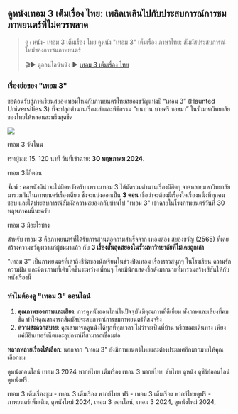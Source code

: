 ## ดูหนังเทอม 3 เต็มเรื่อง ไทย: เพลิดเพลินไปกับประสบการณ์การชมภาพยนตร์ที่ไม่ควรพลาด

> ดู+หนัง- เทอม 3 เต็มเรื่อง ไทย ดูหนัง "เทอม 3" เต็มเรื่อง ภาษาไทย: สัมผัสประสบการณ์ใหม่ของการชมภาพยนตร์  
>   
> 🎬▶ ดูออนไลน์หนัง ► [เทอม 3 เต็มเรื่อง ไทย](https://tyc116.github.io/hntduniversities3/)

### เรื่องย่อของ "เทอม 3"

ขอต้อนรับสู่ภาคเรียนสยองเทอมใหม่กับภาพยนตร์ไทยสยองขวัญแห่งปี “เทอม 3” (Haunted Universities 3) ที่จะปลุกตำนานเรื่องเล่าและพิธีกรรม “บนบาน บายศรี ขอขมา” ในรั้วมหาวิทยาลัยของไทยให้หลอนสะพรึงสุดขีด 

![](https://33333.cdn.cke-cs.com/kSW7V9NHUXugvhoQeFaf/images/255cfb67bade965ef487ec1f86f346907d886cb1d280d4db.jpg)

เทอม 3 วันไหน

เรทผู้ชม: 15. 120 นาที วันที่เข้าฉาย: **30 พฤษภาคม 2024**.  
  
เทอม 3มีกี่ตอน

จั๊มพ์ : คอหนังผีน่าจะไม่ผิดหวังครับ เพราะเทอม 3 ได้มัดรวมตำนานเรื่องผีฮิตๆ จาจหลายมหาวิทยาลัยมารวมกันในภาพยนตร์เรื่องเดียว ซึ่งจะแบ่งออกเป็น **3 ตอน** เชื่อว่าจะต้องมีเรื่องใดเรื่องหนึ่งที่ทุกคนชอบ และได้ประสบการณ์สัมผัสความสยองกลับบ้านไป "เทอม 3" เข้าฉายในโรงภาพยนตร์วันที่ 30 พฤษภาคมนี้นะครับ  
  
เทอม 3 มีอะไรบ้าง

สำหรับ เทอม 3 คือภาพยนตร์ที่ได้รับการสานต่อความสำเร็จจาก เทอมสอง สยองขวัญ (2565) ที่เคยสร้างความขวัญผวาแก่ผู้ชมมาแล้ว กับ **3 เรื่องสั้นสุดสยองในรั้วมหาวิทยาลัยที่ไม่เคยถูกเล่า**  
  
"เทอม 3" เป็นภาพยนตร์ที่เล่าถึงชีวิตของนักเรียนในช่วงปิดเทอม เรื่องราวสนุกๆ ในโรงเรียน ความรัก ความฝัน และมิตรภาพที่เติบโตขึ้นระหว่างเพื่อนๆ โดยมีนักแสดงชื่อดังมากมายที่มาร่วมสร้างสีสันให้กับหนังเรื่องนี้

### ทำไมต้องดู "เทอม 3" ออนไลน์

1.  **คุณภาพของภาพและเสียง**: การดูหนังออนไลน์ในปัจจุบันมีคุณภาพที่ดีเยี่ยม ทั้งภาพและเสียงที่คมชัด ทำให้คุณสามารถสัมผัสประสบการณ์การชมภาพยนตร์ที่สมจริง
2.  **ความสะดวกสบาย**: คุณสามารถดูหนังได้ทุกที่ทุกเวลา ไม่ว่าจะเป็นที่บ้าน หรือขณะเดินทาง เพียงแค่มีอินเทอร์เน็ตและอุปกรณ์ที่สามารถเชื่อมต่อ

**หลากหลายเรื่องให้เลือก**: นอกจาก "เทอม 3" ยังมีภาพยนตร์ไทยและต่างประเทศอีกมากมายให้คุณเลือกชม  
  
ดูหนังออนไลน์ เทอม 3 2024 พากย์ไทย เต็มเรื่อง เทอม 3 พากย์ไทย ซับไทย ดูหนัง ดูซีรีย์ออนไลน์ ดูหนังฟรี.  
  
เทอม 3 เต็มเรื่องซูม - เทอม 3 เต็มเรื่อง พากย์ไทย ฟรี - เทอม 3 เต็มเรื่อง พากย์ไทยดูฟรี - ภาพยนตร์เพิ่มเติม, ดูหนังใหม่ 2024, เทอม 3 ออนไลน์, เทอม 3 2024, ดูหนังใหม่ 2024,
